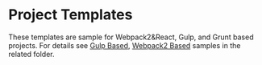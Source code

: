 # Project Templates
These templates are sample for Webpack2&React, Gulp, and Grunt based projects. For details see [Gulp Based](gulp-based/README.md), [Webpack2 Based](webpack2-react/README.md)
samples in the related folder. 